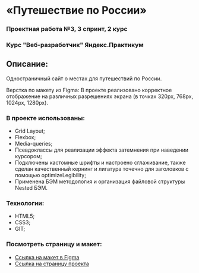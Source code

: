 # «Путешествие по России»
### Проектная работа №3, 3 спринт, 2 курс
### Курс "Веб-разработчик" Яндекс.Практикум

## Описание:
 Одностраничный сайт о местах для путешествий по России.

 Верстка по макету из Figma:
 В проекте реализовано корректное отображение на различных разрешениях экрана (в точках 320px, 768px, 1024px, 1280px).

### В проекте использованы:
* Grid Layout;
* Flexbox;
* Media-queries;
* Псевдоклассы для реализации эффекта затемнения при наведении курсором;
* Подключены кастомные шрифты и настроено сглаживание,
также сделан качественный кернинг и лигатура точечно для заголовков с помощью optimizeLegibility;
* Применена БЭМ методология и организация файловой структуры Nested БЭМ.


### Технологии:
* HTML5;
* CSS3;
* GIT;

### Посмотреть страницу и макет:
* [Ссылка на макет в Figma](https://www.figma.com/file/5S2WSbEFL6awjVWJ0NWL8Q/Sprint-3_-Russia-_-desktop-mobile?node-id=28503%3A0)
* [Ссылка на страницу проекта](https://13thirteenth13.github.io/russian-travel/index.html)

